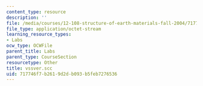 ```yaml
---
content_type: resource
description: ''
file: /media/courses/12-108-structure-of-earth-materials-fall-2004/717746f7b2619d2db093b5feb7276536_vssver.scc
file_type: application/octet-stream
learning_resource_types:
- Labs
ocw_type: OCWFile
parent_title: Labs
parent_type: CourseSection
resourcetype: Other
title: vssver.scc
uid: 717746f7-b261-9d2d-b093-b5feb7276536
---
```

